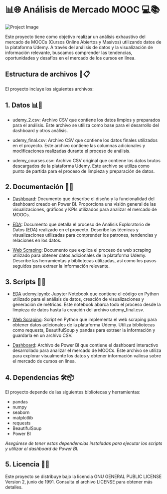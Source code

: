 # 📊🌐 Análisis de Mercado MOOC 💻📚


![Project Image](https://drive.google.com/uc?export=view&id=1tHlU3ibGfrUvRPxSradP0uCUjlEYkCOo)

Este proyecto tiene como objetivo realizar un análisis exhaustivo del mercado de MOOCs (Cursos Online Abiertos y Masivos) utilizando datos de la plataforma Udemy. A través del análisis de datos y la visualización de información relevante, buscamos comprender las tendencias, oportunidades y desafíos en el mercado de los cursos en línea.


## Estructura de archivos 📂📋

El proyecto incluye los siguientes archivos:



## 1. Datos 📊📂


- udemy_2.csv: Archivo CSV que contiene los datos limpios y preparados para el análisis. Este archivo se utiliza como base para el desarrollo del dashboard y otros análisis.

- udemy_final.csv: Archivo CSV que contiene los datos finales utilizados en el proyecto. Este archivo contiene las columnas adicionales y modificaciones realizadas durante el proceso de análisis.

- udemy_courses.csv: Archivo CSV original que contiene los datos brutos descargados de la plataforma Udemy. Este archivo se utiliza como punto de partida para el proceso de limpieza y preparación de datos.



## 2. Documentación 📄📝


- [Dashboard](documents/dashboard_udemy.md): Documento que describe el diseño y la funcionalidad del dashboard creado en Power BI. Proporciona una visión general de las visualizaciones, gráficos y KPIs utilizados para analizar el mercado de MOOCs.

- [EDA](documents/eda_udemy.md): Documento que detalla el proceso de Análisis Exploratorio de Datos (EDA) realizado en el proyecto. Describe las técnicas y visualizaciones utilizadas para comprender los patrones, tendencias y relaciones en los datos.

-  [Web Scraping](documents/web_scraping.md): Documento que explica el proceso de web scraping utilizado para obtener datos adicionales de la plataforma Udemy. Describe las herramientas y bibliotecas utilizadas, así como los pasos seguidos para extraer la información relevante.



## 3. Scripts 📝🔧



- [EDA](scripts/udemy.ipynb) udemy.ipynb: Jupyter Notebook que contiene el código en Python utilizado para el análisis de datos, creación de visualizaciones y generación de métricas. Este notebook abarca todo el proceso desde la limpieza de datos hasta la creación del archivo udemy_final.csv.

- [Web Scraping](scripts/web_scrap_udemy.py): Script en Python que implementa el web scraping para obtener datos adicionales de la plataforma Udemy. Utiliza bibliotecas como requests, BeautifulSoup y pandas para extraer la información y guardarla en un archivo CSV.

- [Dashboard](proyecto2.2.pbix): Archivo de Power BI que contiene el dashboard interactivo desarrollado para analizar el mercado de MOOCs. Este archivo se utiliza para explorar visualmente los datos y obtener información valiosa sobre el mercado de cursos en línea.



## 4. Dependencias 🛠️📦


El proyecto depende de las siguientes bibliotecas y herramientas:

- pandas
- numpy
- seaborn
- matplotlib
- requests
- BeautifulSoup
- Power BI

*Asegúrese de tener estas dependencias instaladas para ejecutar los scripts y utilizar el dashboard de Power BI.*



## 5. Licencia 📄🔐

Este proyecto se distribuye bajo la licencia GNU GENERAL PUBLIC LICENSE Version 2, junio de 1991. Consulta el archivo LICENSE para obtener más detalles.

